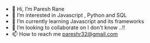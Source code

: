 - 👋 Hi, I’m Paresh Rane
- 👀 I’m interested in Javascript , Python and SQL
- 🌱 I’m currently learning Javascript and its frameworks
- 💞️ I’m looking to collaborate on I don't know ..!!
- 📫 How to reach me pareshr32@gmail.com

<!---
pareshrane1998/pareshrane1998 is a ✨ special ✨ repository because its `README.md` (this file) appears on your GitHub profile.
You can click the Preview link to take a look at your changes.
--->

